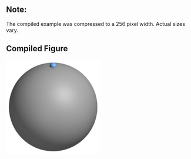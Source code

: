 Note:
-----

The compiled example was compressed to a 256
pixel width. Actual sizes vary.

Compiled Figure
---------------
![Example](Sphere_CW_Complex.png)
